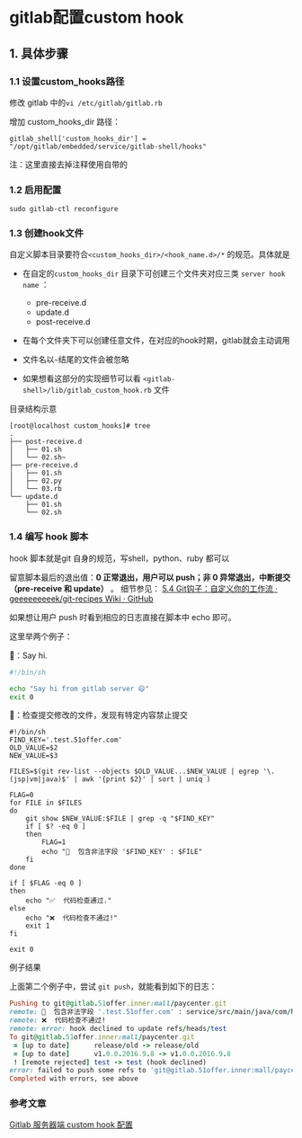 # gitlab配置custom hook

## 1. 具体步骤

### 1.1 设置custom_hooks路径

修改 gitlab 中的``vi /etc/gitlab/gitlab.rb``

增加 custom_hooks_dir 路径：

```
gitlab_shell['custom_hooks_dir'] = "/opt/gitlab/embedded/service/gitlab-shell/hooks"
```

注：这里直接去掉注释使用自带的

### 1.2 启用配置

```
sudo gitlab-ctl reconfigure
```

### 1.3 创建hook文件

自定义脚本目录要符合`<custom_hooks_dir>/<hook_name.d>/*` 的规范。具体就是

- 在自定的`custom_hooks_dir` 目录下可创建三个文件夹对应三类 `server hook name` ：
  - pre-receive.d
  - update.d
  - post-receive.d

- 在每个文件夹下可以创建任意文件，在对应的hook时期，gitlab就会主动调用
- 文件名以`~`结尾的文件会被忽略
- 如果想看这部分的实现细节可以看 `<gitlab-shell>/lib/gitlab_custom_hook.rb` 文件

目录结构示意

```
[root@localhost custom_hooks]# tree
.
├── post-receive.d
│   ├── 01.sh
│   └── 02.sh~
├── pre-receive.d
│   ├── 01.sh
│   ├── 02.py
│   └── 03.rb
└── update.d
    ├── 01.sh
    └── 02.sh
```

### 1.4 编写 hook 脚本

hook 脚本就是git 自身的规范，写shell，python、ruby 都可以

留意脚本最后的退出值：**0 正常退出，用户可以 push；非 0 异常退出，中断提交（pre-receive 和 update）** 。
细节参见： [5.4 Git钩子：自定义你的工作流 · geeeeeeeeek/git-recipes Wiki · GitHub](https://link.jianshu.com/?t=https://github.com/geeeeeeeeek/git-recipes/wiki/5.4-Git%E9%92%A9%E5%AD%90%EF%BC%9A%E8%87%AA%E5%AE%9A%E4%B9%89%E4%BD%A0%E7%9A%84%E5%B7%A5%E4%BD%9C%E6%B5%81)

如果想让用户 push 时看到相应的日志直接在脚本中 echo 即可。

这里举两个例子：

🌰：Say hi.

```bash
#!/bin/sh

echo "Say hi from gitlab server 😄"
exit 0
```

🌰：检查提交修改的文件，发现有特定内容禁止提交

```
#!/bin/sh
FIND_KEY='.test.51offer.com'
OLD_VALUE=$2
NEW_VALUE=$3

FILES=$(git rev-list --objects $OLD_VALUE...$NEW_VALUE | egrep '\.(jsp|vm|java)$' | awk '{print $2}' | sort | uniq )

FLAG=0
for FILE in $FILES
do
    git show $NEW_VALUE:$FILE | grep -q "$FIND_KEY"
    if [ $? -eq 0 ]
    then
        FLAG=1
        echo "📃  包含非法字段 '$FIND_KEY' : $FILE"
    fi
done

if [ $FLAG -eq 0 ]
then
    echo "✅  代码检查通过."
else
    echo "❌  代码检查不通过!"
    exit 1
fi

exit 0
```

例子结果

上面第二个例子中，尝试 `git push`，就能看到如下的日志：

```ruby
Pushing to git@gitlab.51offer.inner:mall/paycenter.git
remote: 📃  包含非法字段 '.test.51offer.com' : service/src/main/java/com/horizon/module/paycenter/service/PayService.java        
remote: ❌  代码检查不通过!        
remote: error: hook declined to update refs/heads/test        
To git@gitlab.51offer.inner:mall/paycenter.git
 = [up to date]      release/old -> release/old
 = [up to date]      v1.0.0.2016.9.8 -> v1.0.0.2016.9.8
 ! [remote rejected] test -> test (hook declined)
error: failed to push some refs to 'git@gitlab.51offer.inner:mall/paycenter.git'
Completed with errors, see above
```

### 参考文章

[Gitlab 服务器端 custom hook 配置](<https://www.jianshu.com/p/5531a21afa68>)